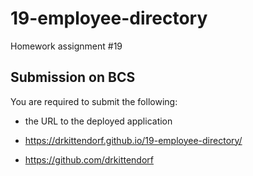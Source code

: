 # 19-employee-directory
Homework assignment #19




## Submission on BCS

You are required to submit the following:

* the URL to the deployed application

* https://drkittendorf.github.io/19-employee-directory/
* https://github.com/drkittendorf
